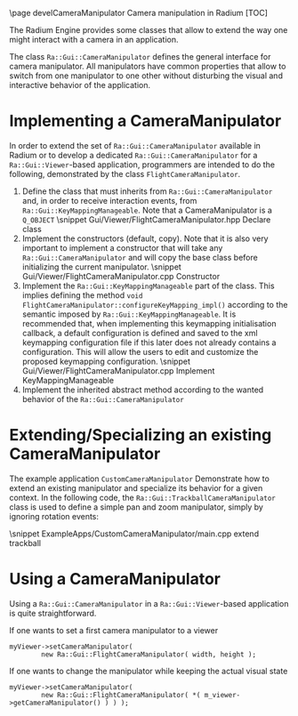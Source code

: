 \page develCameraManipulator  Camera manipulation in Radium
[TOC]

The Radium Engine provides some classes that allow to extend the way one might interact with a camera in an
application.

The class `Ra::Gui::CameraManipulator` defines the general interface for camera manipulator. All manipulators have
common properties that allow to switch from one manipulator to one other without disturbing the visual and interactive
behavior of the application.

# Implementing a CameraManipulator

In order to extend the set of `Ra::Gui::CameraManipulator` available in Radium or to develop a dedicated
`Ra::Gui::CameraManipulator` for a `Ra::Gui::Viewer`-based application, programmers are intended to do the following,
demonstrated by the class `FlightCameraManipulator`.

1. Define the class that must inherits from `Ra::Gui::CameraManipulator` and, in order to receive interaction events,
from `Ra::Gui::KeyMappingManageable`. Note that a CameraManipulator is a `Q_OBJECT`
 \snippet Gui/Viewer/FlightCameraManipulator.hpp Declare class
2. Implement the constructors (default, copy). Note that it is also very important to implement a constructor
that will take any `Ra::Gui::CameraManipulator` and will copy the base class before initializing the current
manipulator.
 \snippet Gui/Viewer/FlightCameraManipulator.cpp Constructor
3. Implement the `Ra::Gui::KeyMappingManageable` part of the class. This implies defining the method
`void FlightCameraManipulator::configureKeyMapping_impl()` according to the semantic imposed
by `Ra::Gui::KeyMappingManageable`. It is recommended that, when implementing this keymapping initialisation callback,
a default configuration is defined and saved to the xml keymapping configuration file if this later does not already
contains a configuration. This will allow the users to edit and customize the proposed keymapping configuration.
 \snippet Gui/Viewer/FlightCameraManipulator.cpp Implement KeyMappingManageable
4. Implement the inherited abstract method according to the wanted behavior of the `Ra::Gui::CameraManipulator`

# Extending/Specializing an existing CameraManipulator

The example application `CustomCameraManipulator` Demonstrate how to extend an existing manipulator and specialize
its behavior for a given context.
In the following code, the `Ra::Gui::TrackballCameraManipulator` class is used to define a simple pan and zoom
manipulator, simply by ignoring rotation events:

\snippet ExampleApps/CustomCameraManipulator/main.cpp extend trackball

# Using a CameraManipulator

Using a `Ra::Gui::CameraManipulator` in a `Ra::Gui::Viewer`-based application is quite straightforward.

If one wants to set a first camera manipulator to a viewer

~~~{.cpp}
myViewer->setCameraManipulator(
        new Ra::Gui::FlightCameraManipulator( width, height );
~~~

If one wants to change the manipulator while keeping the actual visual state

~~~{.cpp}
myViewer->setCameraManipulator(
        new Ra::Gui::FlightCameraManipulator( *( m_viewer->getCameraManipulator() ) ) );
~~~
